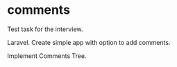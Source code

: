 # comments
Test task for the interview.

Laravel.
Create simple app with option to add comments.

Implement Comments Tree.
